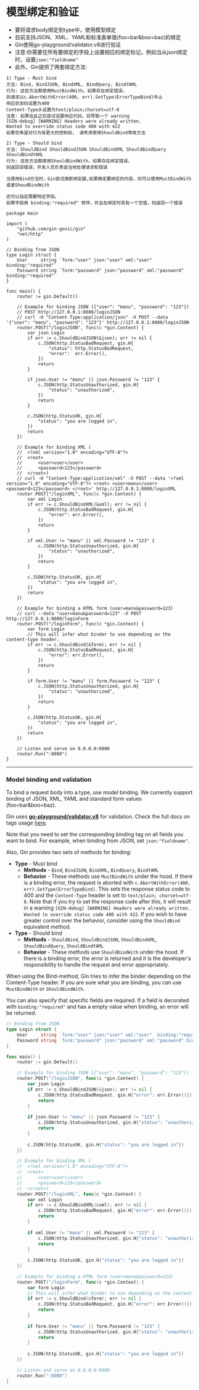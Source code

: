 # 模型绑定和验证
- 要将请求body绑定到type中，使用模型绑定
- 目前支持JSON、XML、YAML和标准表单值(foo=bar&boo=baz)的绑定
- Gin使用go-playground/validator.v8进行验证
- 注意:你需要在所有要绑定的字段上设置相应的绑定标记。例如当从json绑定时，设置`json:"fieldname"`
- 此外，Gin提供了两套绑定方法:
```
1) Type - Must bind
方法: Bind, BindJSON, BindXML, BindQuery, BindYAML
行为: 这些方法都使用MustBindWith，如果存在绑定错误，
则请求以c.AbortWithError(400, err).SetType(ErrorTypeBind)中止
响应状态码设置为400
Content-Type头设置为text/plain;charset=utf-8
注意: 如果在此之后尝试设置响应代码，将导致一个 warning 
[GIN-debug] [WARNING] Headers were already written. 
Wanted to override status code 400 with 422
如果您希望对行为有更大的控制权， 请考虑使用ShouldBind等效方法

2) Type - Should bind
方法: ShouldBind ShouldBindJSON ShouldBindXML ShouldBindQuery ShouldBindYAML
行为: 这些方法都使用ShouldBindWith，如果存在绑定错误，
则返回该错误，开发人员负责适当地处理请求和错误

当使用Bind方法时，Gin尝试推断绑定器,如果确定要绑定的内容，则可以使用MustBindWith或者ShoudBindWith

还可以指定需要特定字段。
如果字段用 binding:"required" 修饰，并且在绑定时具有一个空值，则返回一个错误
```
``` 
package main

import (
	"github.com/gin-gonic/gin"
	"net/http"
)

// Binding from JSON
type Login struct {
	User     string `form:"user" json:"user" xml:"user"  binding:"required"`
	Password string `form:"password" json:"password" xml:"password" binding:"required"`
}

func main() {
	router := gin.Default()

	// Example for binding JSON ({"user": "manu", "password": "123"})
	// POST http://127.0.0.1:8080/loginJSON
	// curl -H "Content-Type:application/json" -X POST --data '{"user": "manu", "password": "123"}' http://127.0.0.1:8080/loginJSON
	router.POST("/loginJSON", func(c *gin.Context) {
		var json Login
		if err := c.ShouldBindJSON(&json); err != nil {
			c.JSON(http.StatusBadRequest, gin.H{
				"status": http.StatusBadRequest,
				"error":  err.Error(),
			})
			return
		}

		if json.User != "manu" || json.Password != "123" {
			c.JSON(http.StatusUnauthorized, gin.H{
				"status": "unauthorized",
			})
			return
		}

		c.JSON(http.StatusOK, gin.H{
			"status": "you are logged in",
		})
		return
	})

	// Example for binding XML (
	//	<?xml version="1.0" encoding="UTF-8"?>
	//	<root>
	//		<user>user</user>
	//		<password>123</password>
	//	</root>)
	// curl -H "Content-Type:application/xml" -X POST --data '<?xml version="1.0" encoding="UTF-8"?> <root> <user>manu</user> <password>123</password> </root>' http://127.0.0.1:8080/loginXML
	router.POST("/loginXML", func(c *gin.Context) {
		var xml Login
		if err := c.ShouldBindXML(&xml); err != nil {
			c.JSON(http.StatusBadRequest, gin.H{
				"error": err.Error(),
			})
			return
		}

		if xml.User != "manu" || xml.Password != "123" {
			c.JSON(http.StatusUnauthorized, gin.H{
				"status": "unauthorized",
			})
			return
		}

		c.JSON(http.StatusOK, gin.H{
			"status": "you are logged in",
		})
		return
	})

	// Example for binding a HTML form (user=manu&password=123)
	// curl --data "user=manu&password=123" -X POST http://127.0.0.1:8080/loginForm
	router.POST("/loginForm", func(c *gin.Context) {
		var form Login
		// This will infer what binder to use depending on the content-type header.
		if err := c.ShouldBind(&form); err != nil {
			c.JSON(http.StatusBadRequest, gin.H{
				"error": err.Error(),
			})
			return
		}

		if form.User != "manu" || form.Password != "123" {
			c.JSON(http.StatusUnauthorized, gin.H{
				"status": "unauthorized",
			})
			return
		}

		c.JSON(http.StatusOK, gin.H{
			"status": "you are logged in",
		})
		return
	})

	// Listen and serve on 0.0.0.0:8080
	router.Run(":8080")
}
```
---
### Model binding and validation

To bind a request body into a type, use model binding. We currently support binding of JSON, XML, YAML and standard form values (foo=bar&boo=baz).

Gin uses [**go-playground/validator.v8**](https://github.com/go-playground/validator) for validation. Check the full docs on tags usage [here](http://godoc.org/gopkg.in/go-playground/validator.v8#hdr-Baked_In_Validators_and_Tags).

Note that you need to set the corresponding binding tag on all fields you want to bind. For example, when binding from JSON, set `json:"fieldname"`.

Also, Gin provides two sets of methods for binding:
- **Type** - Must bind
  - **Methods** - `Bind`, `BindJSON`, `BindXML`, `BindQuery`, `BindYAML`
  - **Behavior** - These methods use `MustBindWith` under the hood. If there is a binding error, the request is aborted with `c.AbortWithError(400, err).SetType(ErrorTypeBind)`. This sets the response status code to 400 and the `Content-Type` header is set to `text/plain; charset=utf-8`. Note that if you try to set the response code after this, it will result in a warning `[GIN-debug] [WARNING] Headers were already written. Wanted to override status code 400 with 422`. If you wish to have greater control over the behavior, consider using the `ShouldBind` equivalent method.
- **Type** - Should bind
  - **Methods** - `ShouldBind`, `ShouldBindJSON`, `ShouldBindXML`, `ShouldBindQuery`, `ShouldBindYAML`
  - **Behavior** - These methods use `ShouldBindWith` under the hood. If there is a binding error, the error is returned and it is the developer's responsibility to handle the request and error appropriately.

When using the Bind-method, Gin tries to infer the binder depending on the Content-Type header. If you are sure what you are binding, you can use `MustBindWith` or `ShouldBindWith`.

You can also specify that specific fields are required. If a field is decorated with `binding:"required"` and has a empty value when binding, an error will be returned.

```go
// Binding from JSON
type Login struct {
	User     string `form:"user" json:"user" xml:"user"  binding:"required"`
	Password string `form:"password" json:"password" xml:"password" binding:"required"`
}

func main() {
	router := gin.Default()

	// Example for binding JSON ({"user": "manu", "password": "123"})
	router.POST("/loginJSON", func(c *gin.Context) {
		var json Login
		if err := c.ShouldBindJSON(&json); err != nil {
			c.JSON(http.StatusBadRequest, gin.H{"error": err.Error()})
			return
		}
		
		if json.User != "manu" || json.Password != "123" {
			c.JSON(http.StatusUnauthorized, gin.H{"status": "unauthorized"})
			return
		} 
		
		c.JSON(http.StatusOK, gin.H{"status": "you are logged in"})
	})

	// Example for binding XML (
	//	<?xml version="1.0" encoding="UTF-8"?>
	//	<root>
	//		<user>user</user>
	//		<password>123</password>
	//	</root>)
	router.POST("/loginXML", func(c *gin.Context) {
		var xml Login
		if err := c.ShouldBindXML(&xml); err != nil {
			c.JSON(http.StatusBadRequest, gin.H{"error": err.Error()})
			return
		}
		
		if xml.User != "manu" || xml.Password != "123" {
			c.JSON(http.StatusUnauthorized, gin.H{"status": "unauthorized"})
			return
		} 
		
		c.JSON(http.StatusOK, gin.H{"status": "you are logged in"})
	})

	// Example for binding a HTML form (user=manu&password=123)
	router.POST("/loginForm", func(c *gin.Context) {
		var form Login
		// This will infer what binder to use depending on the content-type header.
		if err := c.ShouldBind(&form); err != nil {
			c.JSON(http.StatusBadRequest, gin.H{"error": err.Error()})
			return
		}
		
		if form.User != "manu" || form.Password != "123" {
			c.JSON(http.StatusUnauthorized, gin.H{"status": "unauthorized"})
			return
		} 
		
		c.JSON(http.StatusOK, gin.H{"status": "you are logged in"})
	})

	// Listen and serve on 0.0.0.0:8080
	router.Run(":8080")
}
```